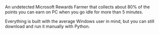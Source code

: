 An undetected Microsoft Rewards Farmer that collects about 80% of the points you can earn on PC when you go idle for more than 5 minutes.

Everything is built with the average Windows user in mind, but you can still download and run it manually with Python.
